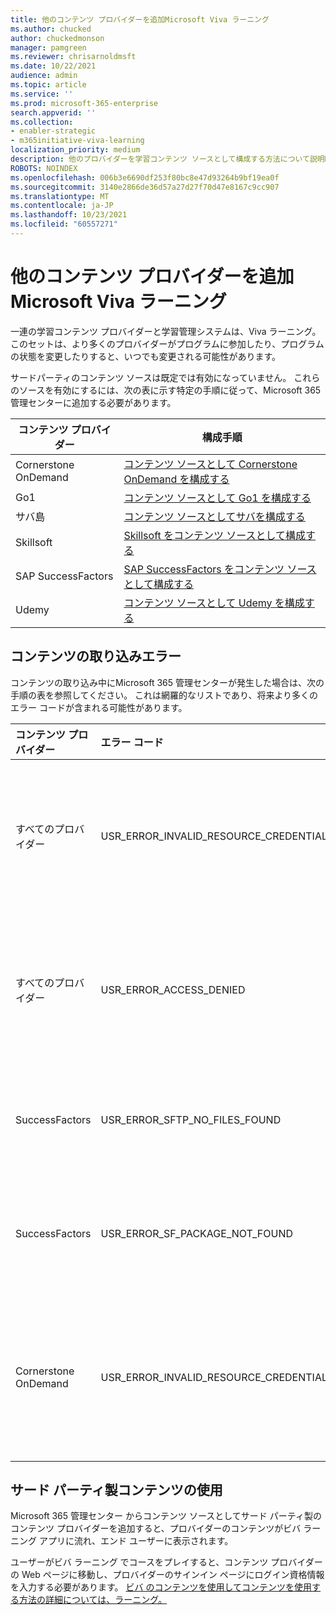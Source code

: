 ```yaml
---
title: 他のコンテンツ プロバイダーを追加Microsoft Viva ラーニング
ms.author: chucked
author: chuckedmonson
manager: pamgreen
ms.reviewer: chrisarnoldmsft
ms.date: 10/22/2021
audience: admin
ms.topic: article
ms.service: ''
ms.prod: microsoft-365-enterprise
search.appverid: ''
ms.collection:
- enabler-strategic
- m365initiative-viva-learning
localization_priority: medium
description: 他のプロバイダーを学習コンテンツ ソースとして構成する方法について説明Microsoft Viva ラーニング。
ROBOTS: NOINDEX
ms.openlocfilehash: 006b3e6690df253f80bc8e47d93264b9bf19ea0f
ms.sourcegitcommit: 3140e2866de36d57a27d27f70d47e8167c9cc907
ms.translationtype: MT
ms.contentlocale: ja-JP
ms.lasthandoff: 10/23/2021
ms.locfileid: "60557271"
---
```

# <a name="add-other-content-providers-for-microsoft-viva-learning"></a>他のコンテンツ プロバイダーを追加Microsoft Viva ラーニング

一連の学習コンテンツ プロバイダーと学習管理システムは、Viva ラーニング。 このセットは、より多くのプロバイダーがプログラムに参加したり、プログラムの状態を変更したりすると、いつでも変更される可能性があります。

サードパーティのコンテンツ ソースは既定では有効になっていません。 これらのソースを有効にするには、次の表に[](content-sources-365-admin-center.md#configure-settings-for-the-learning-content-sources)示す特定の手順に従って、Microsoft 365 管理センターに追加する必要があります。

|コンテンツ プロバイダー  |構成手順  |
|---------|---------|
|Cornerstone OnDemand |[コンテンツ ソースとして Cornerstone OnDemand を構成する](configure-cornerstone-content-source.md)         |
|Go1     |[コンテンツ ソースとして Go1 を構成する](configure-go1-content-source.md)         |
|サバ島    |[コンテンツ ソースとしてサバを構成する](configure-saba-content-source.md)         |
|Skillsoft     |[Skillsoft をコンテンツ ソースとして構成する](configure-skillsoft-content-source.md)         |
|SAP SuccessFactors   |[SAP SuccessFactors をコンテンツ ソースとして構成する](configure-successfactors-content-source.md)         |
|Udemy   |[コンテンツ ソースとして Udemy を構成する](configure-udemy-content-source.md)         |

## <a name="content-ingestion-errors"></a>コンテンツの取り込みエラー

コンテンツの取り込み中にMicrosoft 365 管理センターが発生した場合は、次の手順の表を参照してください。 これは網羅的なリストであり、将来より多くのエラー コードが含まれる可能性があります。

|コンテンツ プロバイダー |エラー コード |エラー コードの説明 |
|:----------------|:----------|:----------------------|
|すべてのプロバイダー |USR_ERROR_INVALID_RESOURCE_CREDENTIALS |指定した認証資格情報が無効です。 正しい資格情報を入力してください。 詳細については、Microsoft カスタマー サポートにお問い合わせください。 |
|すべてのプロバイダー |USR_ERROR_ACCESS_DENIED |パートナーによるアクセスが拒否されました。 入力した資格情報が正しいか、コンテンツ プロバイダーのサポート チームに連絡してください。 |
|SuccessFactors |USR_ERROR_SFTP_NO_FILES_FOUND |SuccessFactors SFTP サーバーにファイルが存在しないので、新しいコンテンツは取り込めなかった。 |
|SuccessFactors |USR_ERROR_SF_PACKAGE_NOT_FOUND |SuccessFactors SFTP サーバーで、必要なパッケージとして取り込まれた新しいコンテンツが見つかりませんでした。 |
|Cornerstone OnDemand |USR_ERROR_INVALID_RESOURCE_CREDENTIALS |指定した認証資格情報が無効です。 Cornerstone OnDemand ポータルのビバ ラーニングアプリから資格情報がコピーされている必要があります。 |

## <a name="third-party-content-consumption"></a>サード パーティ製コンテンツの使用

Microsoft 365 管理センター からコンテンツ ソースとしてサード パーティ製のコンテンツ プロバイダーを追加すると、プロバイダーのコンテンツがビバ ラーニング アプリに流れ、エンド ユーザーに表示されます。

ユーザーがビバ ラーニング でコースをプレイすると、コンテンツ プロバイダーの Web ページに移動し、プロバイダーのサインイン ページにログイン資格情報を入力する必要があります。 [ビバ のコンテンツを使用してコンテンツを使用する方法の詳細については、ラーニング。](https://support.microsoft.com/office/viva-learning-preview-01bfed12-c327-41e0-a68f-7fa527dcc98a)
